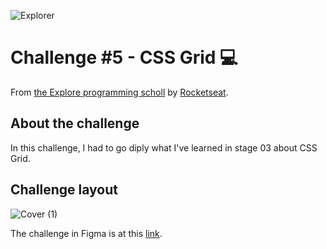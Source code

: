 ![Explorer](https://efficient-sloth-d85.notion.site/image/https%3A%2F%2Fs3-us-west-2.amazonaws.com%2Fsecure.notion-static.com%2F74dec54c-b44a-4c7e-adbd-f8a069b98b7b%2FCapa_Notion_-_Explorer.png?table=block&id=19dfbff7-b19c-47c5-9a28-6afa37d42543&spaceId=08f749ff-d06d-49a8-a488-9846e081b224&width=2000&userId=&cache=v2)

# Challenge #5 - CSS Grid 💻

From [the Explore programming scholl](https://www.rocketseat.com.br/explorer) by [Rocketseat](https://www.rocketseat.com.br/).

## About the challenge

In this challenge, I had to go diply what I've learned in stage 03 about CSS Grid.

## Challenge layout

![Cover (1)](https://github.com/mayumayara/images-in-redeme0/assets/120471137/419e648e-1f6a-4144-948f-802d5845aef5)

The challenge in Figma is at this [link](https://www.figma.com/file/10kb3J00xBLcszlYvlhvGe/Blog-de-Gatos-%E2%80%A2-Desafio-Explorer-(Community)?type=design&node-id=358%3A220&mode=design&t=TgDQlrCLHiAMBcxD-1).
